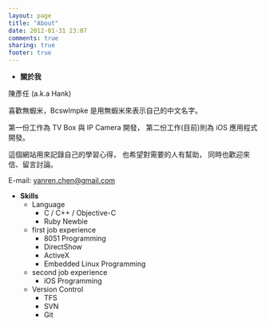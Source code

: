 ```yaml
---
layout: page
title: "About"
date: 2012-01-31 23:07
comments: true
sharing: true
footer: true
---
```

* __關於我__

陳彥任 (a.k.a Hank)

喜歡無蝦米，Bcswlmpke 是用無蝦米來表示自己的中文名字。

第一份工作為 TV Box 與 IP Camera 開發，
第二份工作(目前)則為 iOS 應用程式開發。

這個網站用來記錄自己的學習心得，
也希望對需要的人有幫助，
同時也歡迎來信、留言討論。

E-mail: <yanren.chen@gmail.com>

* __Skills__
  * Language
    * C / C++ / Objective-C
    * Ruby Newbie
  * first job experience
    * 8051 Programming
    * DirectShow
    * ActiveX
    * Embedded Linux Programming 
  * second job experience
    * iOS Programming
  * Version Control
    * TFS 
    * SVN 
    * Git


